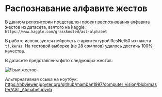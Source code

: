 # Распознавание алфавите жестов
В данном репозитории представлен проект распознования алфавита жестов из датасета, взятого на kaggle: `https://www.kaggle.com/grassknoted/asl-alphabet`

В работе используется нейросеть с архитектурой ResNet50 из пакета `tf.keras`. На тестовой выборке (из 28 сэмплов) удалось достичь 100% качества.

В датасете представлены фото следующих жестов:

![Язык жестов](https://www.nidcd.nih.gov/sites/default/files/Content%20Images/NIDCD-ASL-hands-2014.jpg)

Альтернативная ссыка на ноутбук: https://nbviewer.jupyter.org/github/mamban1997/computer_vision/blob/master/ASL_Alphabet.ipynb
